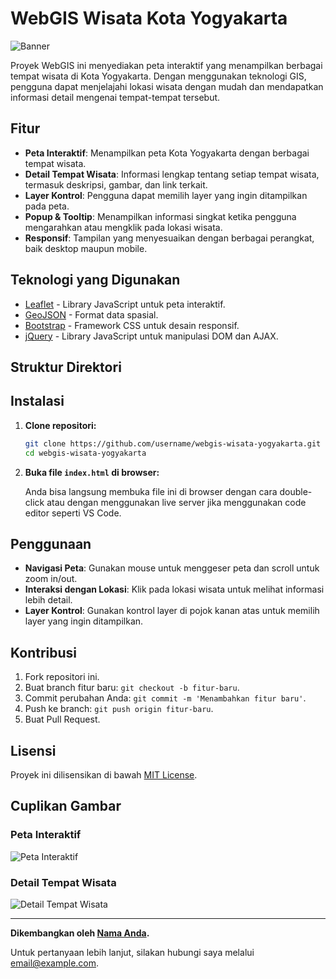 # WebGIS Wisata Kota Yogyakarta

![Banner](storage/assets/yogyakarta.jpg)

Proyek WebGIS ini menyediakan peta interaktif yang menampilkan berbagai tempat wisata di Kota Yogyakarta. Dengan menggunakan teknologi GIS, pengguna dapat menjelajahi lokasi wisata dengan mudah dan mendapatkan informasi detail mengenai tempat-tempat tersebut.

## Fitur

- **Peta Interaktif**: Menampilkan peta Kota Yogyakarta dengan berbagai tempat wisata.
- **Detail Tempat Wisata**: Informasi lengkap tentang setiap tempat wisata, termasuk deskripsi, gambar, dan link terkait.
- **Layer Kontrol**: Pengguna dapat memilih layer yang ingin ditampilkan pada peta.
- **Popup & Tooltip**: Menampilkan informasi singkat ketika pengguna mengarahkan atau mengklik pada lokasi wisata.
- **Responsif**: Tampilan yang menyesuaikan dengan berbagai perangkat, baik desktop maupun mobile.

## Teknologi yang Digunakan

- [Leaflet](https://leafletjs.com/) - Library JavaScript untuk peta interaktif.
- [GeoJSON](https://geojson.org/) - Format data spasial.
- [Bootstrap](https://getbootstrap.com/) - Framework CSS untuk desain responsif.
- [jQuery](https://jquery.com/) - Library JavaScript untuk manipulasi DOM dan AJAX.

## Struktur Direktori


## Instalasi

1. **Clone repositori:**

    ```bash
    git clone https://github.com/username/webgis-wisata-yogyakarta.git
    cd webgis-wisata-yogyakarta
    ```

2. **Buka file `index.html` di browser:**

    Anda bisa langsung membuka file ini di browser dengan cara double-click atau dengan menggunakan live server jika menggunakan code editor seperti VS Code.

## Penggunaan

- **Navigasi Peta**: Gunakan mouse untuk menggeser peta dan scroll untuk zoom in/out.
- **Interaksi dengan Lokasi**: Klik pada lokasi wisata untuk melihat informasi lebih detail.
- **Layer Kontrol**: Gunakan kontrol layer di pojok kanan atas untuk memilih layer yang ingin ditampilkan.

## Kontribusi

1. Fork repositori ini.
2. Buat branch fitur baru: `git checkout -b fitur-baru`.
3. Commit perubahan Anda: `git commit -m 'Menambahkan fitur baru'`.
4. Push ke branch: `git push origin fitur-baru`.
5. Buat Pull Request.

## Lisensi

Proyek ini dilisensikan di bawah [MIT License](LICENSE).

## Cuplikan Gambar

### Peta Interaktif

![Peta Interaktif](images/screenshot1.png)

### Detail Tempat Wisata

![Detail Tempat Wisata](images/screenshot2.png)

---

**Dikembangkan oleh [Nama Anda](https://github.com/username).**

Untuk pertanyaan lebih lanjut, silakan hubungi saya melalui [email@example.com](mailto:email@example.com).
